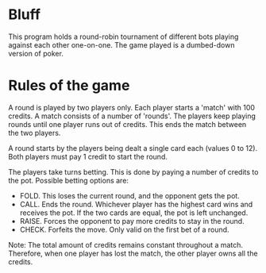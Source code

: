 # Bluff

This program holds a round-robin tournament of different bots playing against
each other one-on-one. The game played is a dumbed-down version of poker.

# Rules of the game
A round is played by two players only.  Each player starts a 'match' with 100
credits. A match consists of a number of 'rounds'. The players keep playing
rounds until one player runs out of credits.  This ends the match between the
two players.

A round starts by the players being dealt a single card each (values 0 to 12).
Both players must pay 1 credit to start the round.

The players take turns betting. This is done by paying a number of credits to
the pot. Possible betting options are:
* FOLD. This loses the current round, and the opponent gets the pot.
* CALL. Ends the round. Whichever player has the highest card wins and receives
  the pot. If the two cards are equal, the pot is left unchanged.
* RAISE. Forces the opponent to pay more credits to stay in the round.
* CHECK. Forfeits the move. Only valid on the first bet of a round.

Note: The total amount of credits remains constant throughout a match.
Therefore, when one player has lost the match, the other player owns all the
credits.

